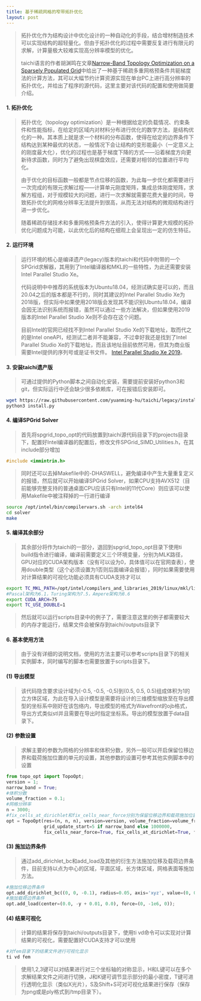 ```yaml
---
title: 基于稀疏网格的窄带拓扑优化
layout: post
---
```

> 拓扑优化作为结构设计中优化设计的一种自动化的手段，结合增材制造技术可以实现结构的超轻量化。但由于拓扑优化的过程中需要反复进行有限元的求解，计算量极大较难实现高分辨率模型的优化。
>
> taichi语言的作者胡渊鸣在文章[Narrow-Band Topology Optimization on a Sparsely Populated Grid](https://yuanming.taichi.graphics/publication/2018-narrowband-topopt/)中给出了一种基于稀疏多重网格预条件共轭梯度法的计算方法，其可以大幅节约计算资源实现在单台PC上进行高分辨率的拓扑优化，并给出了程序的源代码，这里主要对该代码的配置和使用做简要介绍。

#### 1. 拓扑优化

> 拓扑优化（topology optimization）是一种根据给定的负载情况、约束条件和性能指标，在给定的区域内对材料分布进行优化的数学方法，是结构优化的一种。其本质上就是求一个材料的分布函数，使得在给定的边界条件下结构达到某种最优的状态，一般情况下会让结构的变形能最小（一定意义上的刚度最大化），优化的过程也是基于梯度下降的方式——沿着梯度方向更新待求函数，同时为了避免出现棋盘效应，还需要对相邻的位置进行平均化。
> 
> 由于优化的目标函数一般都是节点位移的函数，为此每一步优化都需要进行一次完成的有限元求解过程——计算单元刚度矩阵，集成总体刚度矩阵，求解方程组，对于规模较大的问题，进行一次求解就需要花费大量的时间，导致拓扑优化的网格分辨率无法提升到很高，从而无法对结构的微观结构进行进一步优化。
> 
> 随着稀疏存储技术和多重网格预条件方法的引入，使得计算更大规模的拓扑优化问题成为可能，以此优化后的结构在细观上会呈现出一定的仿生特征。

#### 2. 运行环境

> 运行环境的核心是编译遗产(legacy)版本的taichi和代码中附带的一个SPGrid求解器，其用到了Intel编译器和MKL的一些特性，为此还需要安装Intel Parallel Studio Xe。
> 
> 代码说明中中推荐的系统版本为Ubuntu18.04，经测试确实是可以的，而且20.04之后的版本都是不行的，同时其建议的Intel Parallel Studio Xe为2018版，但实际中如果使用2018版会发现其不能识别Ubuntu18.04，编译会因无法识别系统而报错，虽然可以通过一些方法解决，但如果使用2019版本的Intel Parallel Studio Xe则不会存在这个问题。
>
> 目前Intel的官网已经找不到Intel Parallel Studio Xe的下载地址，取而代之的是Intel oneAPI，经测试二者并不能兼容，不过幸好我还是找到了Intel Parallel Studio Xe的下载地址，而且该地址目前依然可用，但其为商业版需要Intel提供的序列号或是证书文件。
> [Intel Parallel Studio Xe 2019](http://registrationcenter-download.intel.com/akdlm/irc_nas/tec/15809/parallel_studio_xe_2019_update5_cluster_edition.tgz)。

#### 3. 安装taichi遗产版

> 可通过提供的Python脚本之间自动化安装，需要提前安装好python3和git，但实际运行中还会缺少很多依赖库，可在报错后安装即可。
```bash
wget https://raw.githubusercontent.com/yuanming-hu/taichi/legacy/install.py
python3 install.py
```

#### 4. 编译SPGrid Solver

> 首先将spgrid\_topo\_opt的代码放置到taichi源代码目录下的projects目录下，配置好Intel编译器的配置后，修改文件SPGrid\_SIMD\_Utilities.h，在其include部分增加
```c
#include <immintrin.h>
```
> 同时还可以去掉Makefile中的-DHASWELL，避免编译中产生大量重复定义的报错，然后就可以开始编译SPGrid Solver，如果CPU支持AVX512（目前能够完整支持的普通桌面CPU应该只有Intel的11代Core）则应该可以使用Makefile中被注释掉的一行进行编译
```bash
source /opt/intel/bin/compilervars.sh -arch intel64
cd solver
make
```

#### 5. 编译其余部分

> 其余部分将作为taichi的一部分，退回到spgrid\_topo\_opt目录下使用ti build指令进行编译，编译前需要定义三个环境变量，分别为MLK路径，GPU对应的CUDA架构版本（没有可以设为0，具体值可以在官网查表），使用double类型（这个必须设置为1否则后面编译会报错），同时如果需要使用对计算结果的可视化功能必须具有CUDA支持才可以
```bash
export TC_MKL_PATH=/opt/intel/compilers_and_libraries_2019/linux/mkl/lib/intel64_lin/
#Pascal架构为6.1，Turing架构为7.5，Ampere架构为8.6
export CUDA_ARCH=75
export TC_USE_DOUBLE=1
```
>
> 然后就可以运行scripts目录中的例子了，需要注意这里的例子都需要较大的内存才能运行，结果文件会被保存到taichi/outputs目录下

#### 6. 基本使用方法

> 由于没有详细的说明文档，使用的方法主要可以参考scripts目录下的相关实例脚本，同时编写的脚本也需要放置于scripts目录下。
>
#### (1) 导出模型
>
> 该代码隐含要求设计域为(-0.5, -0.5, -0,5)到(0.5, 0.5, 0.5)组成体积为1的立方体区域，为此在导入设计模型是需要将设计的三维模型缩放至在导出模型的坐标系中刚好在该包络内，导出模型的格式为Wavefront的ojb格式，导出方式类似stl并且需要在导出时指定坐标系。导出的模型放置于data目录下。
>
#### (2) 参数设置
>
> 求解主要的参数为网格的分辨率和体积分数，另外一般可以开启保留位移边界和载荷施加位置的单元的设置，其他参数的设置可参考其他实例脚本中的设置
```python
from topo_opt import TopoOpt;
version = 1;
narrow_band = True;
#体积分数
volume_fraction = 0.1;
#网格分辨率
n = 3000;
#fix_cells_at_dirichlet和fix_cells_near_force分别为保留位移边界和载荷施加位置的单元
opt = TopoOpt(res=(n, n, n), version=version, volume_fraction=volume_fraction,
              grid_update_start=5 if narrow_band else 1000000,
              fix_cells_near_force=True, fix_cells_at_dirichlet=True, fixed_cell_density=0.1);
```
#### (3) 施加边界条件
> 
> 通过add\_dirichlet\_bc和add\_load及其他的衍生方法施加位移及载荷边界条件，目前支持以点为中心的区域，平面区域，长方体区域，网格表面等施加方法。
```python
#施加位移边界条件
opt.add_dirichlet_bc((0, 0, -0.1), radius=0.05, axis='xyz', value=(0, 0, 0));
#施加载荷边界条件
opt.add_load(center=(0.0, -y + 0.01, 0.0), force=(0, -1e6, 0));
```
#### (4) 结果可视化
> 
> 计算的结果将保存到taichi/outputs目录下，使用ti vd命令可以实现对计算结果的可视化，需要配置好CUDA支持才可以使用
```bash
#对fem目录下的结果文件进行可视化显示
ti vd fem
```
> 使用1,2,3键可以对结果进行对三个坐标轴的对称显示，H和L键可以在多个求解结果文件之间进行切换，J和K键可调节显示部分的最小密度，T键可进行透明化显示（类似X光片），S及Shift+S可对可视化结果进行保存（保存为png或是ply格式到/tmp目录下）。

